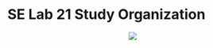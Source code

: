 <p align="center">
  <h1>SE Lab 21 Study Organization</h1>
</p>



<p align="center">
  <img src="https://user-images.githubusercontent.com/50691225/159154904-4f45e1ab-4b65-444c-ae3c-4cf1f0a2cced.png">
</p>
